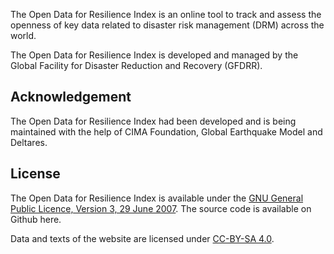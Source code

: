 The Open Data for Resilience Index is an online tool to track and assess the openness of key data related to disaster risk management (DRM) across the world.

The Open Data for Resilience Index is developed and managed by the Global Facility for Disaster Reduction and Recovery (GFDRR).

## Acknowledgement

The Open Data for Resilience Index had been developed and is being maintained with the help of CIMA Foundation, Global Earthquake Model and Deltares.

## License

The Open Data for Resilience Index is available under the <a href="https://github.com/GFDRR/open-risk-data-dashboard/blob/master/LICENSE">GNU General Public Licence, Version 3, 29 June 2007</a>. The source code is available on Github here.

Data and texts of the website are licensed under <a href="https://creativecommons.org/licenses/by-sa/4.0/">CC-BY-SA 4.0</a>.

